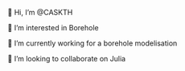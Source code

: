 👋 Hi, I’m @CASKTH

👀 I’m interested in Borehole

🌱 I’m currently working for a borehole modelisation

💞️ I’m looking to collaborate on Julia


<!---
CASKTH/CASKTH is a ✨ special ✨ repository because its `README.md` (this file) appears on your GitHub profile.
You can click the Preview link to take a look at your changes.
--->
